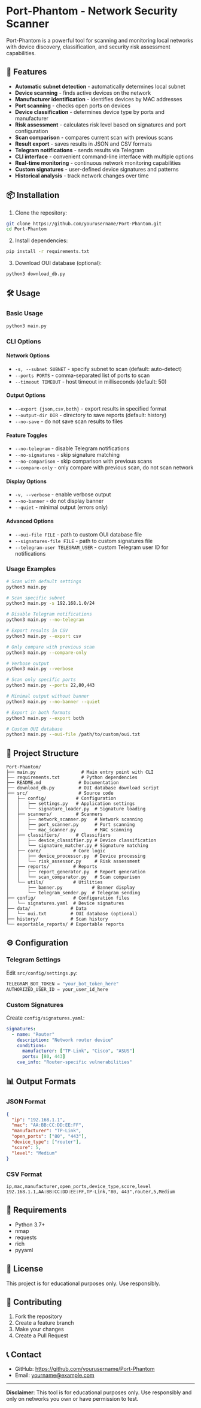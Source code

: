 # Port-Phantom - Network Security Scanner

Port-Phantom is a powerful tool for scanning and monitoring local networks with device discovery, classification, and security risk assessment capabilities.

## 🚀 Features

- **Automatic subnet detection** - automatically determines local subnet
- **Device scanning** - finds active devices on the network
- **Manufacturer identification** - identifies devices by MAC addresses
- **Port scanning** - checks open ports on devices
- **Device classification** - determines device type by ports and manufacturer
- **Risk assessment** - calculates risk level based on signatures and port configuration
- **Scan comparison** - compares current scan with previous scans
- **Result export** - saves results in JSON and CSV formats
- **Telegram notifications** - sends results via Telegram
- **CLI interface** - convenient command-line interface with multiple options
- **Real-time monitoring** - continuous network monitoring capabilities
- **Custom signatures** - user-defined device signatures and patterns
- **Historical analysis** - track network changes over time

## 📦 Installation

1. Clone the repository:
```bash
git clone https://github.com/yourusername/Port-Phantom.git
cd Port-Phantom
```

2. Install dependencies:
```bash
pip install -r requirements.txt
```

3. Download OUI database (optional):
```bash
python3 download_db.py
```

## 🛠 Usage

### Basic Usage

```bash
python3 main.py
```

### CLI Options

#### Network Options
- `-s, --subnet SUBNET` - specify subnet to scan (default: auto-detect)
- `--ports PORTS` - comma-separated list of ports to scan
- `--timeout TIMEOUT` - host timeout in milliseconds (default: 50)

#### Output Options
- `--export {json,csv,both}` - export results in specified format
- `--output-dir DIR` - directory to save reports (default: history)
- `--no-save` - do not save scan results to files

#### Feature Toggles
- `--no-telegram` - disable Telegram notifications
- `--no-signatures` - skip signature matching
- `--no-comparison` - skip comparison with previous scans
- `--compare-only` - only compare with previous scan, do not scan network

#### Display Options
- `-v, --verbose` - enable verbose output
- `--no-banner` - do not display banner
- `--quiet` - minimal output (errors only)

#### Advanced Options
- `--oui-file FILE` - path to custom OUI database file
- `--signatures-file FILE` - path to custom signatures file
- `--telegram-user TELEGRAM_USER` - custom Telegram user ID for notifications

### Usage Examples

```bash
# Scan with default settings
python3 main.py

# Scan specific subnet
python3 main.py -s 192.168.1.0/24

# Disable Telegram notifications
python3 main.py --no-telegram

# Export results in CSV
python3 main.py --export csv

# Only compare with previous scan
python3 main.py --compare-only

# Verbose output
python3 main.py --verbose

# Scan only specific ports
python3 main.py --ports 22,80,443

# Minimal output without banner
python3 main.py --no-banner --quiet

# Export in both formats
python3 main.py --export both

# Custom OUI database
python3 main.py --oui-file /path/to/custom/oui.txt
```

## 📁 Project Structure

```
Port-Phantom/
├── main.py                 # Main entry point with CLI
├── requirements.txt        # Python dependencies
├── README.md              # Documentation
├── download_db.py         # OUI database download script
├── src/                   # Source code
│   ├── config/           # Configuration
│   │   ├── settings.py   # Application settings
│   │   └── signature_loader.py  # Signature loading
│   ├── scanners/         # Scanners
│   │   ├── network_scanner.py   # Network scanning
│   │   ├── port_scanner.py      # Port scanning
│   │   └── mac_scanner.py       # MAC scanning
│   ├── classifiers/      # Classifiers
│   │   ├── device_classifier.py # Device classification
│   │   └── signature_matcher.py # Signature matching
│   ├── core/            # Core logic
│   │   ├── device_processor.py  # Device processing
│   │   └── risk_assessor.py     # Risk assessment
│   ├── reports/         # Reports
│   │   ├── report_generator.py  # Report generation
│   │   └── scan_comparator.py   # Scan comparison
│   └── utils/           # Utilities
│       ├── banner.py           # Banner display
│       └── telegram_sender.py  # Telegram sending
├── config/              # Configuration files
│   └── signatures.yaml  # Device signatures
├── data/               # Data
│   └── oui.txt         # OUI database (optional)
├── history/            # Scan history
└── exportable_reports/ # Exportable reports
```

## ⚙️ Configuration

### Telegram Settings

Edit `src/config/settings.py`:

```python
TELEGRAM_BOT_TOKEN = "your_bot_token_here"
AUTHORIZED_USER_ID = your_user_id_here
```

### Custom Signatures

Create `config/signatures.yaml`:

```yaml
signatures:
  - name: "Router"
    description: "Network router device"
    conditions:
      manufacturer: ["TP-Link", "Cisco", "ASUS"]
      ports: [80, 443]
    cve_info: "Router-specific vulnerabilities"
```

## 📊 Output Formats

### JSON Format
```json
{
  "ip": "192.168.1.1",
  "mac": "AA:BB:CC:DD:EE:FF",
  "manufacturer": "TP-Link",
  "open_ports": ["80", "443"],
  "device_type": ["router"],
  "score": 5,
  "level": "Medium"
}
```

### CSV Format
```csv
ip,mac,manufacturer,open_ports,device_type,score,level
192.168.1.1,AA:BB:CC:DD:EE:FF,TP-Link,"80, 443",router,5,Medium
```

## 🔧 Requirements

- Python 3.7+
- nmap
- requests
- rich
- pyyaml

## 📝 License

This project is for educational purposes only. Use responsibly.

## 🤝 Contributing

1. Fork the repository
2. Create a feature branch
3. Make your changes
4. Create a Pull Request

## 📞 Contact

- GitHub: https://github.com/yourusername/Port-Phantom
- Email: yourname@example.com

---

**Disclaimer**: This tool is for educational purposes only. Use responsibly and only on networks you own or have permission to test.